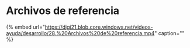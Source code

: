 # Archivos de referencia

{% embed url="https://digi21.blob.core.windows.net/videos-ayuda/desarrollo/28.%20Archivos%20de%20referencia.mp4" caption="" %}

